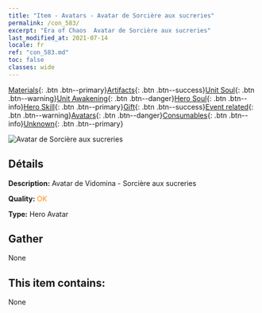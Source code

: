 ```yaml
---
title: "Item - Avatars - Avatar de Sorcière aux sucreries"
permalink: /con_583/
excerpt: "Era of Chaos  Avatar de Sorcière aux sucreries"
last_modified_at: 2021-07-14
locale: fr
ref: "con_583.md"
toc: false
classes: wide
---
```

 [Materials](/ItemsFR/){: .btn .btn--primary}[Artifacts](/ItemsFR/Artifacts/){: .btn .btn--success}[Unit Soul](/ItemsFR/UnitSoul/){: .btn .btn--warning}[Unit Awakening](/ItemsFR/UnitAwakening/){: .btn .btn--danger}[Hero Soul](/ItemsFR/HeroSoul/){: .btn .btn--info}[Hero Skill](/ItemsFR/HeroSkill/){: .btn .btn--primary}[Gift](/ItemsFR/Gift/){: .btn .btn--success}[Event related](/ItemsFR/Events/){: .btn .btn--warning}[Avatars](/ItemsFR/Avatars/){: .btn .btn--danger}[Consumables](/ItemsFR/Consumables/){: .btn .btn--info}[Unknown](/ItemsFR/Unknown/){: .btn .btn--primary}

 ![Avatar de Sorcière aux sucreries](/images/h/h_Vidomina5.jpg)

## Détails
 **Description:** Avatar de Vidomina - Sorcière aux sucreries

 **Quality:** <span style="color: #FF8C00">OK</span>

 **Type:** Hero Avatar

## Gather

  None

## This item contains:

  None

